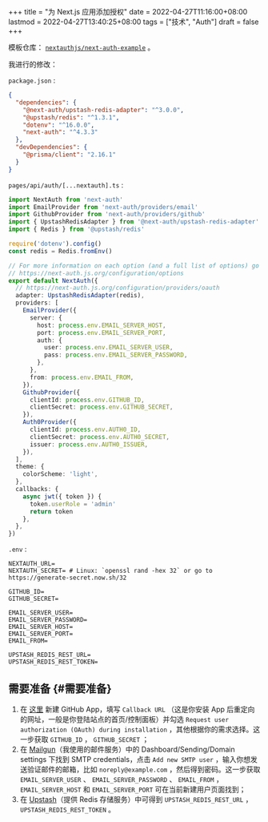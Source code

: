 +++
title = "为 Next.js 应用添加授权"
date = 2022-04-27T11:16:00+08:00
lastmod = 2022-04-27T13:40:25+08:00
tags = ["技术", "Auth"]
draft = false
+++

模板仓库： [`nextauthjs/next-auth-example`](https://github.com/nextauthjs/next-auth-example/tree/5088c786ba4c9f79bf23a1bff09da679afef8014) 。

我进行的修改：

`package.json` :

```json
{
  "dependencies": {
    "@next-auth/upstash-redis-adapter": "^3.0.0",
    "@upstash/redis": "^1.3.1",
    "dotenv": "^16.0.0",
    "next-auth": "^4.3.3"
  },
  "devDependencies": {
    "@prisma/client": "2.16.1"
  }
}
```

`pages/api/auth/[...nextauth].ts` :

```ts
import NextAuth from 'next-auth'
import EmailProvider from 'next-auth/providers/email'
import GithubProvider from 'next-auth/providers/github'
import { UpstashRedisAdapter } from '@next-auth/upstash-redis-adapter'
import { Redis } from '@upstash/redis'

require('dotenv').config()
const redis = Redis.fromEnv()

// For more information on each option (and a full list of options) go to
// https://next-auth.js.org/configuration/options
export default NextAuth({
  // https://next-auth.js.org/configuration/providers/oauth
  adapter: UpstashRedisAdapter(redis),
  providers: [
    EmailProvider({
      server: {
        host: process.env.EMAIL_SERVER_HOST,
        port: process.env.EMAIL_SERVER_PORT,
        auth: {
          user: process.env.EMAIL_SERVER_USER,
          pass: process.env.EMAIL_SERVER_PASSWORD,
        },
      },
      from: process.env.EMAIL_FROM,
    }),
    GithubProvider({
      clientId: process.env.GITHUB_ID,
      clientSecret: process.env.GITHUB_SECRET,
    }),
    Auth0Provider({
      clientId: process.env.AUTH0_ID,
      clientSecret: process.env.AUTH0_SECRET,
      issuer: process.env.AUTH0_ISSUER,
    }),
  ],
  theme: {
    colorScheme: 'light',
  },
  callbacks: {
    async jwt({ token }) {
      token.userRole = 'admin'
      return token
    },
  },
})
```

`.env` :

```env
NEXTAUTH_URL=
NEXTAUTH_SECRET= # Linux: `openssl rand -hex 32` or go to https://generate-secret.now.sh/32

GITHUB_ID=
GITHUB_SECRET=

EMAIL_SERVER_USER=
EMAIL_SERVER_PASSWORD=
EMAIL_SERVER_HOST=
EMAIL_SERVER_PORT=
EMAIL_FROM=

UPSTASH_REDIS_REST_URL=
UPSTASH_REDIS_REST_TOKEN=
```

## 需要准备 {#需要准备}

1.  在 [这里](https://github.com/settings/apps) 新建 GitHub App，填写 `Callback URL` （这是你安装 App 后重定向的网址，一般是你登陆站点的首页/控制面板）并勾选 `Request user authorization (OAuth) during installation` ，其他根据你的需求选择。这一步获取 `GITHUB_ID` ， `GITHUB_SECRET` ；
2.  在 [Mailgun](https://www.mailgun.com/)（我使用的邮件服务）中的 Dashboard/Sending/Domain settings 下找到 SMTP credentials，点击 `Add new SMTP user` ，输入你想发送验证邮件的邮箱，比如 `noreply@example.com` ，然后得到密码。这一步获取 `EMAIL_SERVER_USER` 、 `EMAIL_SERVER_PASSWORD` 、 `EMAIL_FROM` ， `EMAIL_SERVER_HOST` 和 `EMAIL_SERVER_PORT` 可在当前新建用户页面找到；
3.  在 [Upstash](https://upstash.com/)（提供 Redis 存储服务）中可得到 `UPSTASH_REDIS_REST_URL` ， `UPSTASH_REDIS_REST_TOKEN` 。
